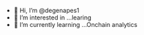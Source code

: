 - 👋 Hi, I’m @degenapes1
- 👀 I’m interested in ...learing
- 🌱 I’m currently learning ...Onchain analytics
<!---
degenapes1/degenapes1 is a ✨ special ✨ repository because its `README.md` (this file) appears on your GitHub profile.
You can click the Preview link to take a look at your changes.
--->
